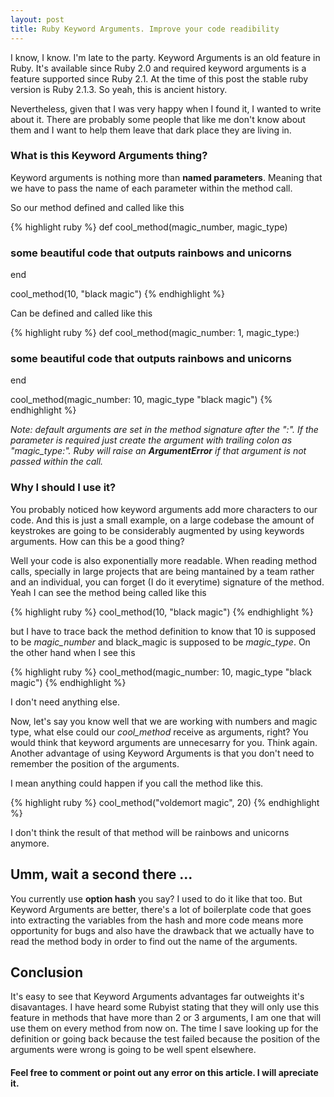 ```yaml
---
layout: post
title: Ruby Keyword Arguments. Improve your code readibility
---
```


I know, I know. I'm late to the party. Keyword Arguments is an old feature in Ruby. It's available since Ruby 2.0 and required keyword arguments is a feature supported since Ruby 2.1. At the time of this post the stable ruby version is Ruby 2.1.3. So yeah, this is ancient history. 

Nevertheless, given that I was very happy when I found it, I wanted to write about it. There are probably some people that like me don't know about them and I want to help them leave that dark place they are living in.

### What is this Keyword Arguments thing?

Keyword arguments is nothing more than **named parameters**. Meaning that we have to pass the name of each parameter within the method call.

So our method defined and called like this

{% highlight ruby %}
def cool_method(magic_number, magic_type)
  ### some beautiful code that outputs rainbows and unicorns
end

cool_method(10, "black magic")
{% endhighlight %}

Can be defined and called like this

{% highlight ruby %}
def cool_method(magic_number: 1, magic_type:)
  ### some beautiful code that outputs rainbows and unicorns
end

cool_method(magic_number: 10, magic_type "black magic")
{% endhighlight %}

*Note: default arguments are set in the method signature after the ":". If the parameter is required just create the argument with trailing colon as "magic_type:". Ruby will raise an **ArgumentError** if that argument is not passed within the call.*

### Why I should I use it?

You probably noticed how keyword arguments add more characters to our code. And this is just a small example, on a large codebase the amount of keystrokes are going to be considerably augmented by using keywords arguments. How can this be a good thing?

Well your code is also exponentially more readable. When reading method calls, specially in large projects that are being mantained by a team rather and an individual, you can forget (I do it everytime) signature of the method. Yeah I can see the method being called like this

{% highlight ruby %}
cool_method(10, "black magic")
{% endhighlight %}

but I have to trace back the method definition to know that 10 is supposed to be *magic_number* and black_magic is supposed to be *magic_type*. On the other hand when I see this

{% highlight ruby %}
cool_method(magic_number: 10, magic_type "black magic")
{% endhighlight %}

I don't need anything else.

Now, let's say you know well that we are working with numbers and magic type, what else could our *cool_method* receive as arguments, right? You would think that keyword arguments are unnecesarry for you. Think again. Another advantage of using Keyword Arguments is that you don't need to remember the position of the arguments.

I mean anything could happen if you call the method like this.

{% highlight ruby %}
cool_method("voldemort magic", 20)
{% endhighlight %}

I don't think the result of that method will be rainbows and unicorns anymore.

## Umm, wait a second there ...

You currently use **option hash** you say? I used to do it like that too. But Keyword Arguments are better, there's a lot of boilerplate code that goes into extracting the variables from the hash and more code means more opportunity for bugs and also have the drawback that we actually have to read the method body in order to find out the name of the arguments.

## Conclusion

It's easy to see that Keyword Arguments advantages far outweights it's disavantages. I have heard some Rubyist stating that they will only use this feature in methods that have more than 2 or 3 arguments,  I am one that will use them on every method from now on. The time I save looking up for the definition or going back because the test failed because the position of the arguments were wrong is going to be well spent elsewhere.

#### Feel free to comment or point out any error on this article. I will apreciate it.
